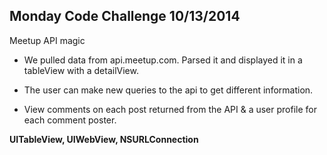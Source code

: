 ## Monday Code Challenge 10/13/2014

Meetup API magic

- We pulled data from api.meetup.com. Parsed it and displayed it in a tableView with a detailView. 

- The user can make new queries to the api to get different information. 

- View comments on each post returned from the API & a user profile for each comment poster.

**UITableView, UIWebView, NSURLConnection**